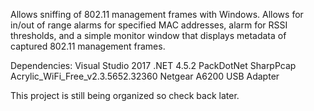 Allows sniffing of 802.11 management frames with Windows. Allows for in/out of range alarms for specified MAC addresses, alarm for RSSI thresholds, and a simple monitor window that displays metadata of captured 802.11 management frames.

Dependencies:
Visual Studio 2017
.NET 4.5.2
PackDotNet
SharpPcap
Acrylic_WiFi_Free_v2.3.5652.32360
Netgear A6200 USB Adapter

This project is still being organized so check back later.
